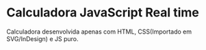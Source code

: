 # Calculadora JavaScript Real time

Calculadora desenvolvida apenas com HTML, CSS(Importado em SVG/InDesign) e JS puro.

